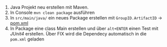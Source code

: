 1. Java Projekt neu erstellen mit Maven. 
2. In Console ```mvn clean package``` ausführen
3. In `src/main/java/` ein neues Package erstellen mit `GroupID.ArtifactID` -> [pom.xml](pom.xml)
4. In Package eine class Main erstellen und über `alt+ENTER` einen Test mit _JUnit4_ erstellen. Über FIX wird die Dependecy automatisch in die `pom.xml` geladen